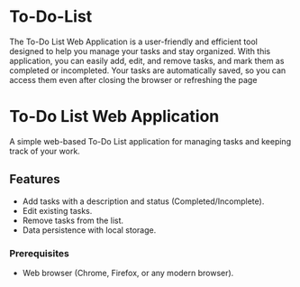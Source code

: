 # To-Do-List
The To-Do List Web Application is a user-friendly and efficient tool designed to help you manage your tasks and stay organized. With this application, you can easily add, edit, and remove tasks, and mark them as completed or incompleted. Your tasks are automatically saved, so you can access them even after closing the browser or refreshing the page

# To-Do List Web Application

A simple web-based To-Do List application for managing tasks and keeping track of your work.

## Features

- Add tasks with a description and status (Completed/Incomplete).
- Edit existing tasks.
- Remove tasks from the list.
- Data persistence with local storage.

### Prerequisites

- Web browser (Chrome, Firefox, or any modern browser).

